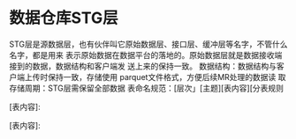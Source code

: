 # 数据仓库STG层

STG层是源数据层，也有伙伴叫它原始数据层、接口层、缓冲层等名字，不管什么名字，都是用来
表示原始数据在数据平台的落地的。原始数据层就是数据接收端接到的数据，数据结构和客户端发
送上来的保持一致。
数据结构：数据结构与客户端上传时保持一致，存储使用 parquet文件格式，方便后续MR处理的数据读
取
存储周期：STG层需保留全部数据
表命名规范：[层次」[主题][表内容][分表规则

[表内容]: 

[表内容]: 